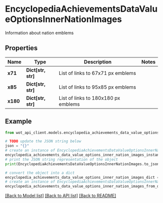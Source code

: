 # EncyclopediaAchievementsDataValueOptionsInnerNationImages

Information about nation emblems

## Properties

Name | Type | Description | Notes
------------ | ------------- | ------------- | -------------
**x71** | **Dict[str, str]** | List of links to 67x71 px emblems | 
**x85** | **Dict[str, str]** | List of links to 95x85 px emblems | 
**x180** | **Dict[str, str]** | List of links to 180x180 px emblems | 

## Example

```python
from wot_api_client.models.encyclopedia_achievements_data_value_options_inner_nation_images import EncyclopediaAchievementsDataValueOptionsInnerNationImages

# TODO update the JSON string below
json = "{}"
# create an instance of EncyclopediaAchievementsDataValueOptionsInnerNationImages from a JSON string
encyclopedia_achievements_data_value_options_inner_nation_images_instance = EncyclopediaAchievementsDataValueOptionsInnerNationImages.from_json(json)
# print the JSON string representation of the object
print(EncyclopediaAchievementsDataValueOptionsInnerNationImages.to_json())

# convert the object into a dict
encyclopedia_achievements_data_value_options_inner_nation_images_dict = encyclopedia_achievements_data_value_options_inner_nation_images_instance.to_dict()
# create an instance of EncyclopediaAchievementsDataValueOptionsInnerNationImages from a dict
encyclopedia_achievements_data_value_options_inner_nation_images_from_dict = EncyclopediaAchievementsDataValueOptionsInnerNationImages.from_dict(encyclopedia_achievements_data_value_options_inner_nation_images_dict)
```
[[Back to Model list]](../README.md#documentation-for-models) [[Back to API list]](../README.md#documentation-for-api-endpoints) [[Back to README]](../README.md)


